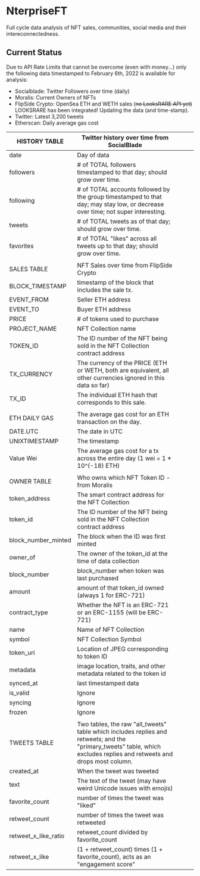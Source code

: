 # NterpriseFT

 Full cycle data analysis of NFT sales, communities, social media and their intereconnectedness.

## Current Status 

Due to API Rate Limits that cannot be overcome (even with money...) only the following
data timestamped to February 6th, 2022 is available for analysis: 

- Socialblade: Twitter Followers over time (daily)
- Moralis: Current Owners of NFTs
- FlipSide Crypto: OpenSea ETH and WETH sales (~~no LooksRARE API yet)~~ LOOKSRARE has been integrated! Updating the data (and time-stamp).
- Twitter: Latest 3,200 tweets
- Etherscan: Daily average gas cost

| HISTORY   TABLE      | Twitter history over time from SocialBlade                                                                                                                                 |   |   |   |
|----------------------|----------------------------------------------------------------------------------------------------------------------------------------------------------------------------|---|---|---|
| date                 | Day of data                                                                                                                                                                |   |   |   |
| followers            | # of TOTAL followers timestamped to that day; should grow over time.                                                                                                       |   |   |   |
| following            | # of TOTAL accounts followed by the group timestamped to that day; may   stay low, or decrease over time; not super interesting.                                           |   |   |   |
| tweets               | # of TOTAL tweets as of that day; should grow over time.                                                                                                                   |   |   |   |
| favorites            | # of TOTAL "likes" across all tweets up to that day; should   grow over time.                                                                                              |   |   |   |
|                      |                                                                                                                                                                            |   |   |   |
| SALES TABLE          | NFT Sales over time from FlipSide Crypto                                                                                                                                   |   |   |   |
| BLOCK_TIMESTAMP      | timestamp of the block that includes the sale tx.                                                                                                                          |   |   |   |
| EVENT_FROM           | Seller ETH address                                                                                                                                                         |   |   |   |
| EVENT_TO             | Buyer ETH address                                                                                                                                                          |   |   |   |
| PRICE                | # of tokens used to purchase                                                                                                                                               |   |   |   |
| PROJECT_NAME         | NFT Collection name                                                                                                                                                        |   |   |   |
| TOKEN_ID             | The ID number of the NFT being sold in the NFT Collection contract   address                                                                                               |   |   |   |
| TX_CURRENCY          | The currency of the PRICE (ETH or WETH, both are equivalent, all other   currencies ignored in this data so far)                                                           |   |   |   |
| TX_ID                | The individual ETH hash that corresponds to this sale.                                                                                                                     |   |   |   |
|                      |                                                                                                                                                                            |   |   |   |
| ETH DAILY GAS        | The average gas cost for an ETH transaction on the day.                                                                                                                    |   |   |   |
| DATE.UTC             | The date in UTC                                                                                                                                                            |   |   |   |
| UNIXTIMESTAMP        | The timestamp                                                                                                                                                              |   |   |   |
| Value Wei            | The average gas cost for a tx across the entire day (1 wei = 1 * 10^(-18)   ETH)                                                                                           |   |   |   |
|                      |                                                                                                                                                                            |   |   |   |
| OWNER TABLE          | Who owns which NFT Token ID - from Moralis                                                                                                                                 |   |   |   |
| token_address        | The smart contract address for the NFT Collection                                                                                                                          |   |   |   |
| token_id             | The ID number of the NFT being sold in the NFT Collection contract   address                                                                                               |   |   |   |
| block_number_minted  | The block when the ID was first minted                                                                                                                                     |   |   |   |
| owner_of             | The owner of the token_id at the time of data collection                                                                                                                   |   |   |   |
| block_number         | block_number when token was last purchased                                                                                                                                 |   |   |   |
| amount               | amount of that token_id owned (always 1 for ERC-721)                                                                                                                       |   |   |   |
| contract_type        | Whether the NFT is an ERC-721 or an ERC-1155 (will be ERC-721)                                                                                                             |   |   |   |
| name                 | Name of NFT Collection                                                                                                                                                     |   |   |   |
| symbol               | NFT Collection Symbol                                                                                                                                                      |   |   |   |
| token_uri            | Location of JPEG corresponding to token ID                                                                                                                                 |   |   |   |
| metadata             | image location, traits, and other metadata related to the token id                                                                                                         |   |   |   |
| synced_at            | last timestamped data                                                                                                                                                      |   |   |   |
| is_valid             | Ignore                                                                                                                                                                     |   |   |   |
| syncing              | Ignore                                                                                                                                                                     |   |   |   |
| frozen               | Ignore                                                                                                                                                                     |   |   |   |
|                      |                                                                                                                                                                            |   |   |   |
| TWEETS TABLE         | Two tables, the raw "all_tweets" table which includes replies   and retweets; and the "primary_tweets" table, which excludes   replies and retweets and drops most column. |   |   |   |
| created_at           | When the tweet was tweeted                                                                                                                                                 |   |   |   |
| text                 | The text of the tweet (may have weird Unicode issues with emojis)                                                                                                          |   |   |   |
| favorite_count       | number of times the tweet was "liked"                                                                                                                                      |   |   |   |
| retweet_count        | number of times the tweet was retweeted                                                                                                                                    |   |   |   |
| retweet_x_like_ratio | retweet_count divided by favorite_count                                                                                                                                    |   |   |   |
| retweet_x_like       | (1 + retweet_count) times (1 + favorite_count), acts as an   "engagement score"                                                                                            |   |   |   |

